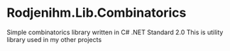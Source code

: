 # Rodjenihm.Lib.Combinatorics
Simple combinatorics library written in C# .NET Standard 2.0
This is utility library used in my other projects


